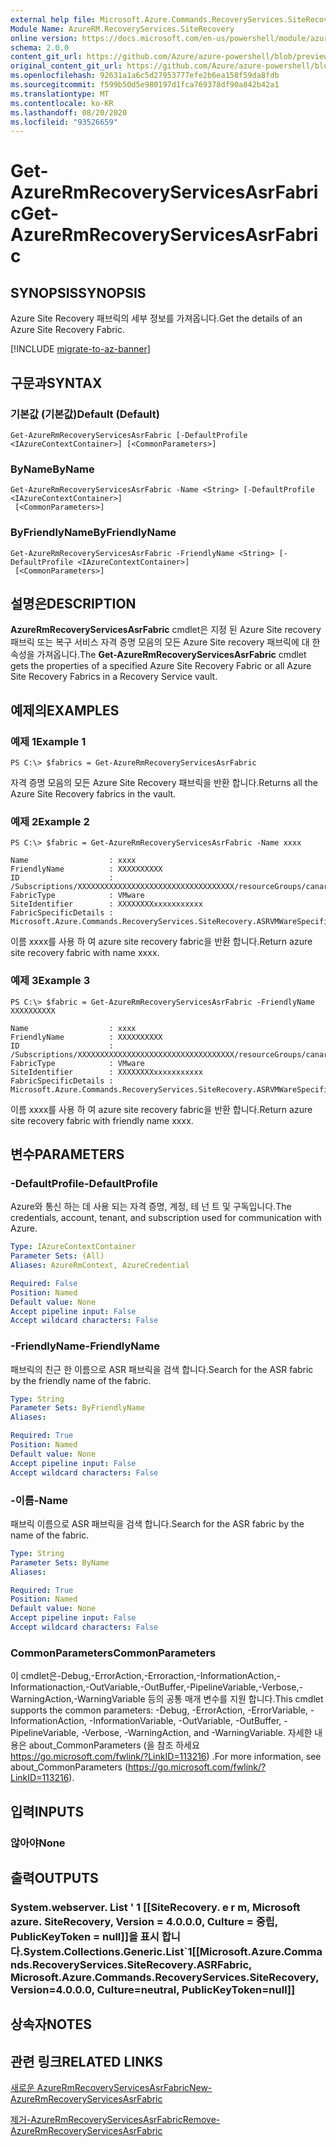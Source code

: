 ```yaml
---
external help file: Microsoft.Azure.Commands.RecoveryServices.SiteRecovery.dll-Help.xml
Module Name: AzureRM.RecoveryServices.SiteRecovery
online version: https://docs.microsoft.com/en-us/powershell/module/azurerm.recoveryservices.siterecovery/get-azurermrecoveryservicesasrfabric
schema: 2.0.0
content_git_url: https://github.com/Azure/azure-powershell/blob/preview/src/ResourceManager/RecoveryServices.SiteRecovery/Commands.RecoveryServices.SiteRecovery/help/Get-AzureRmRecoveryServicesAsrFabric.md
original_content_git_url: https://github.com/Azure/azure-powershell/blob/preview/src/ResourceManager/RecoveryServices.SiteRecovery/Commands.RecoveryServices.SiteRecovery/help/Get-AzureRmRecoveryServicesAsrFabric.md
ms.openlocfilehash: 92631a1a6c5d27953777efe2b6ea158f59da8fdb
ms.sourcegitcommit: f599b50d5e980197d1fca769378df90a842b42a1
ms.translationtype: MT
ms.contentlocale: ko-KR
ms.lasthandoff: 08/20/2020
ms.locfileid: "93526659"
---
```

# <span data-ttu-id="b1728-101">Get-AzureRmRecoveryServicesAsrFabric</span><span class="sxs-lookup"><span data-stu-id="b1728-101">Get-AzureRmRecoveryServicesAsrFabric</span></span>

## <span data-ttu-id="b1728-102">SYNOPSIS</span><span class="sxs-lookup"><span data-stu-id="b1728-102">SYNOPSIS</span></span>
<span data-ttu-id="b1728-103">Azure Site Recovery 패브릭의 세부 정보를 가져옵니다.</span><span class="sxs-lookup"><span data-stu-id="b1728-103">Get the details of an Azure Site Recovery Fabric.</span></span>

[!INCLUDE [migrate-to-az-banner](../../includes/migrate-to-az-banner.md)]

## <span data-ttu-id="b1728-104">구문과</span><span class="sxs-lookup"><span data-stu-id="b1728-104">SYNTAX</span></span>

### <span data-ttu-id="b1728-105">기본값 (기본값)</span><span class="sxs-lookup"><span data-stu-id="b1728-105">Default (Default)</span></span>
```
Get-AzureRmRecoveryServicesAsrFabric [-DefaultProfile <IAzureContextContainer>] [<CommonParameters>]
```

### <span data-ttu-id="b1728-106">ByName</span><span class="sxs-lookup"><span data-stu-id="b1728-106">ByName</span></span>
```
Get-AzureRmRecoveryServicesAsrFabric -Name <String> [-DefaultProfile <IAzureContextContainer>]
 [<CommonParameters>]
```

### <span data-ttu-id="b1728-107">ByFriendlyName</span><span class="sxs-lookup"><span data-stu-id="b1728-107">ByFriendlyName</span></span>
```
Get-AzureRmRecoveryServicesAsrFabric -FriendlyName <String> [-DefaultProfile <IAzureContextContainer>]
 [<CommonParameters>]
```

## <span data-ttu-id="b1728-108">설명은</span><span class="sxs-lookup"><span data-stu-id="b1728-108">DESCRIPTION</span></span>
<span data-ttu-id="b1728-109">**AzureRmRecoveryServicesAsrFabric** cmdlet은 지정 된 Azure Site recovery 패브릭 또는 복구 서비스 자격 증명 모음의 모든 Azure Site recovery 패브릭에 대 한 속성을 가져옵니다.</span><span class="sxs-lookup"><span data-stu-id="b1728-109">The **Get-AzureRmRecoveryServicesAsrFabric** cmdlet gets the properties of a specified Azure Site Recovery Fabric or all Azure Site Recovery Fabrics in a Recovery Service vault.</span></span>

## <span data-ttu-id="b1728-110">예제의</span><span class="sxs-lookup"><span data-stu-id="b1728-110">EXAMPLES</span></span>

### <span data-ttu-id="b1728-111">예제 1</span><span class="sxs-lookup"><span data-stu-id="b1728-111">Example 1</span></span>
```
PS C:\> $fabrics = Get-AzureRmRecoveryServicesAsrFabric
```

<span data-ttu-id="b1728-112">자격 증명 모음의 모든 Azure Site Recovery 패브릭을 반환 합니다.</span><span class="sxs-lookup"><span data-stu-id="b1728-112">Returns all the Azure Site Recovery fabrics in the vault.</span></span>

### <span data-ttu-id="b1728-113">예제 2</span><span class="sxs-lookup"><span data-stu-id="b1728-113">Example 2</span></span>
```
PS C:\> $fabric = Get-AzureRmRecoveryServicesAsrFabric -Name xxxx

Name                  : xxxx
FriendlyName          : XXXXXXXXXX
ID                    : /Subscriptions/XXXXXXXXXXXXXXXXXXXXXXXXXXXXXXXXXXX/resourceGroups/canaryexproute/providers/Microsoft.RecoveryServices/vaults/XXXXXXXXXXXXX/replicationFabrics/XXXXXXXXXXXXXXXXXXXXXXXXXXXXXXXXXXXXXXXXX
FabricType            : VMware
SiteIdentifier        : XXXXXXXXxxxxxxxxxxx
FabricSpecificDetails : Microsoft.Azure.Commands.RecoveryServices.SiteRecovery.ASRVMWareSpecificDetails
```

<span data-ttu-id="b1728-114">이름 xxxx를 사용 하 여 azure site recovery fabric을 반환 합니다.</span><span class="sxs-lookup"><span data-stu-id="b1728-114">Return azure site recovery fabric with name xxxx.</span></span>

### <span data-ttu-id="b1728-115">예제 3</span><span class="sxs-lookup"><span data-stu-id="b1728-115">Example 3</span></span>
```
PS C:\> $fabric = Get-AzureRmRecoveryServicesAsrFabric -FriendlyName XXXXXXXXXX

Name                  : xxxx
FriendlyName          : XXXXXXXXXX
ID                    : /Subscriptions/XXXXXXXXXXXXXXXXXXXXXXXXXXXXXXXXXXX/resourceGroups/canaryexproute/providers/Microsoft.RecoveryServices/vaults/XXXXXXXXXXXXX/replicationFabrics/XXXXXXXXXXXXXXXXXXXXXXXXXXXXXXXXXXXXXXXXX
FabricType            : VMware
SiteIdentifier        : XXXXXXXXxxxxxxxxxxx
FabricSpecificDetails : Microsoft.Azure.Commands.RecoveryServices.SiteRecovery.ASRVMWareSpecificDetails
```

<span data-ttu-id="b1728-116">이름 xxxx를 사용 하 여 azure site recovery fabric을 반환 합니다.</span><span class="sxs-lookup"><span data-stu-id="b1728-116">Return azure site recovery fabric with friendly name xxxx.</span></span>

## <span data-ttu-id="b1728-117">변수</span><span class="sxs-lookup"><span data-stu-id="b1728-117">PARAMETERS</span></span>

### <span data-ttu-id="b1728-118">-DefaultProfile</span><span class="sxs-lookup"><span data-stu-id="b1728-118">-DefaultProfile</span></span>
<span data-ttu-id="b1728-119">Azure와 통신 하는 데 사용 되는 자격 증명, 계정, 테 넌 트 및 구독입니다.</span><span class="sxs-lookup"><span data-stu-id="b1728-119">The credentials, account, tenant, and subscription used for communication with Azure.</span></span>
```yaml
Type: IAzureContextContainer
Parameter Sets: (All)
Aliases: AzureRmContext, AzureCredential

Required: False
Position: Named
Default value: None
Accept pipeline input: False
Accept wildcard characters: False
```

### <span data-ttu-id="b1728-120">-FriendlyName</span><span class="sxs-lookup"><span data-stu-id="b1728-120">-FriendlyName</span></span>
<span data-ttu-id="b1728-121">패브릭의 친근 한 이름으로 ASR 패브릭을 검색 합니다.</span><span class="sxs-lookup"><span data-stu-id="b1728-121">Search for the ASR fabric by the friendly name of the fabric.</span></span>

```yaml
Type: String
Parameter Sets: ByFriendlyName
Aliases:

Required: True
Position: Named
Default value: None
Accept pipeline input: False
Accept wildcard characters: False
```

### <span data-ttu-id="b1728-122">-이름</span><span class="sxs-lookup"><span data-stu-id="b1728-122">-Name</span></span>
<span data-ttu-id="b1728-123">패브릭 이름으로 ASR 패브릭을 검색 합니다.</span><span class="sxs-lookup"><span data-stu-id="b1728-123">Search for the ASR fabric by the name of the fabric.</span></span>

```yaml
Type: String
Parameter Sets: ByName
Aliases:

Required: True
Position: Named
Default value: None
Accept pipeline input: False
Accept wildcard characters: False
```

### <span data-ttu-id="b1728-124">CommonParameters</span><span class="sxs-lookup"><span data-stu-id="b1728-124">CommonParameters</span></span>
<span data-ttu-id="b1728-125">이 cmdlet은-Debug,-ErrorAction,-Erroraction,-InformationAction,-Informationaction,-OutVariable,-OutBuffer,-PipelineVariable,-Verbose,-WarningAction,-WarningVariable 등의 공통 매개 변수를 지원 합니다.</span><span class="sxs-lookup"><span data-stu-id="b1728-125">This cmdlet supports the common parameters: -Debug, -ErrorAction, -ErrorVariable, -InformationAction, -InformationVariable, -OutVariable, -OutBuffer, -PipelineVariable, -Verbose, -WarningAction, and -WarningVariable.</span></span> <span data-ttu-id="b1728-126">자세한 내용은 about_CommonParameters (을 참조 하세요 https://go.microsoft.com/fwlink/?LinkID=113216) .</span><span class="sxs-lookup"><span data-stu-id="b1728-126">For more information, see about_CommonParameters (https://go.microsoft.com/fwlink/?LinkID=113216).</span></span>

## <span data-ttu-id="b1728-127">입력</span><span class="sxs-lookup"><span data-stu-id="b1728-127">INPUTS</span></span>

### <span data-ttu-id="b1728-128">않아야</span><span class="sxs-lookup"><span data-stu-id="b1728-128">None</span></span>

## <span data-ttu-id="b1728-129">출력</span><span class="sxs-lookup"><span data-stu-id="b1728-129">OUTPUTS</span></span>

### <span data-ttu-id="b1728-130">System.webserver. List ' 1 [[SiteRecovery. e r m, Microsoft azure. SiteRecovery, Version = 4.0.0.0, Culture = 중립, PublicKeyToken = null]]을 표시 합니다.</span><span class="sxs-lookup"><span data-stu-id="b1728-130">System.Collections.Generic.List\`1[[Microsoft.Azure.Commands.RecoveryServices.SiteRecovery.ASRFabric, Microsoft.Azure.Commands.RecoveryServices.SiteRecovery, Version=4.0.0.0, Culture=neutral, PublicKeyToken=null]]</span></span>

## <span data-ttu-id="b1728-131">상속자</span><span class="sxs-lookup"><span data-stu-id="b1728-131">NOTES</span></span>

## <span data-ttu-id="b1728-132">관련 링크</span><span class="sxs-lookup"><span data-stu-id="b1728-132">RELATED LINKS</span></span>

[<span data-ttu-id="b1728-133">새로운 AzureRmRecoveryServicesAsrFabric</span><span class="sxs-lookup"><span data-stu-id="b1728-133">New-AzureRmRecoveryServicesAsrFabric</span></span>](./New-AzureRmRecoveryServicesAsrFabric.md)

[<span data-ttu-id="b1728-134">제거-AzureRmRecoveryServicesAsrFabric</span><span class="sxs-lookup"><span data-stu-id="b1728-134">Remove-AzureRmRecoveryServicesAsrFabric</span></span>](./Remove-AzureRmRecoveryServicesAsrFabric.md)

